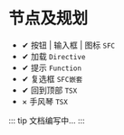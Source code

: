 # 节点及规划

- ✔ 按钮 | 输入框 | 图标 `SFC`
- ✔ 加载 `Directive`
- ✔ 提示 `Function`
- ✔ 复选框 `SFC嵌套`
- ✔ 回到顶部 `TSX`
- × 手风琴 `TSX`

::: tip
文档编写中...
:::
